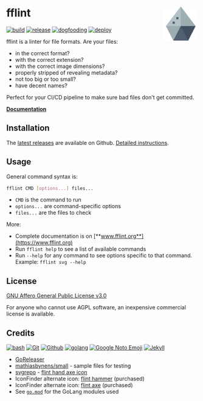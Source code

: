 # fflint [<img alt="fflint logo" src="docs/favicon.svg" height="90" align="right" />](https://www.fflint.org/)

[![build](https://github.com/FileFormatInfo/fflint/actions/workflows/build.yaml/badge.svg)](https://github.com/FileFormatInfo/fflint/actions/workflows/build.yaml)
[![release](https://github.com/FileFormatInfo/fflint/actions/workflows/release.yaml/badge.svg)](https://github.com/FileFormatInfo/fflint/actions/workflows/release.yaml)
[![dogfooding](https://github.com/FileFormatInfo/fflint/actions/workflows/dogfooding.yaml/badge.svg)](https://github.com/FileFormatInfo/fflint/actions/workflows/dogfooding.yaml)
[![deploy](https://github.com/FileFormatInfo/fflint/actions/workflows/gcr-deploy.yaml/badge.svg)](https://github.com/FileFormatInfo/fflint/actions/workflows/gcr-deploy.yaml)

fflint is a linter for file formats. Are your files:
* in the correct format?
* with the correct extension?
* with the correct image dimensions?
* properly stripped of revealing metadata?
* not too big or too small?
* have decent names?

Perfect for your CI/CD pipeline to make sure bad files don't get committed.

[**Documentation**](https://www.fflint.org/)

## Installation

The [latest releases](https://github.com/FileFormatInfo/fflint/releases/latest) are available on Github. [Detailed instructions](https://www.fflint.org/install.html).

## Usage

General command syntax is:

```bash
fflint CMD [options...] files...
```

* `CMD` is the command to run
* `options...` are command-specific options
* `files...` are the files to check

More:
* Complete documentation is on [**www.fflint.org**](https://www.fflint.org)
* Run `fflint help` to see a list of available commands
* Run `--help` for any command to see options specific to that command.  Example: `fflint svg --help`

## License

[GNU Affero General Public License v3.0](LICENSE.txt)

For anyone who cannot use AGPL software, an inexpensive commercial license is available.<!-- LATER: link to pricing page on website -->

## Credits

[![bash](https://www.vectorlogo.zone/logos/gnu_bash/gnu_bash-ar21.svg)](https://www.gnu.org/software/bash/ "Scripting")
[![Git](https://www.vectorlogo.zone/logos/git-scm/git-scm-ar21.svg)](https://git-scm.com/ "Version control")
[![Github](https://www.vectorlogo.zone/logos/github/github-ar21.svg)](https://github.com/ "Code hosting")
[![golang](https://www.vectorlogo.zone/logos/golang/golang-ar21.svg)](https://golang.org/ "Programming language")
[![Google Noto Emoji](https://www.vectorlogo.zone/logos/google/google-ar21.svg)](https://github.com/googlefonts/noto-emoji/blob/5628587386c78161f87aa2ca9ddee37c2e8ea212/svg/emoji_u1f9a1.svg "Logo")
[![Jekyll](https://www.vectorlogo.zone/logos/jekyllrb/jekyllrb-ar21.svg)](https://www.jekyllrb.com/ "Website")

* [GoReleaser](https://goreleaser.com/)
* [mathiasbynens/small](https://github.com/mathiasbynens/small) - sample files for testing
* [svgrepo](https:svgrepo.com) - [flint hand axe icon](https://www.svgrepo.com/svg/156483/hand-axe)
* IconFinder alternate icon: [flint hammer](https://www.iconfinder.com/icons/3286710/caveman_flint_hammer_prehistoric_stone_tribal_weapon_icon) (purchased)
* IconFinder alternate icon: [flint axe](https://www.iconfinder.com/icons/11293805/stone_weapon_age_ancient_ax_icon) (purchased)
* See [`go.mod`](https://github.com/FileFormatInfo/fflint/blob/main/go.mod) for the GoLang modules used
